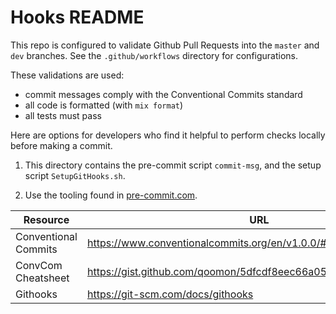 # Hooks README

This repo is configured to validate Github Pull Requests into the `master` and
`dev` branches.  See the `.github/workflows` directory for configurations.  

These validations are used: 

- commit messages comply with the Conventional Commits standard
- all code is formatted (with `mix format`) 
- all tests must pass 

Here are options for developers who find it helpful to perform checks locally
before making a commit.  

1. This directory contains the pre-commit script `commit-msg`, and the setup
   script `SetupGitHooks.sh`.

2. Use the tooling found in [pre-commit.com](https://pre-commit.com).

| Resource             | URL                                                             |
|----------------------|-----------------------------------------------------------------|
| Conventional Commits | https://www.conventionalcommits.org/en/v1.0.0/#summary
| ConvCom Cheatsheet   | https://gist.github.com/qoomon/5dfcdf8eec66a051ecd85625518cfd13
| Githooks             | https://git-scm.com/docs/githooks                               |
